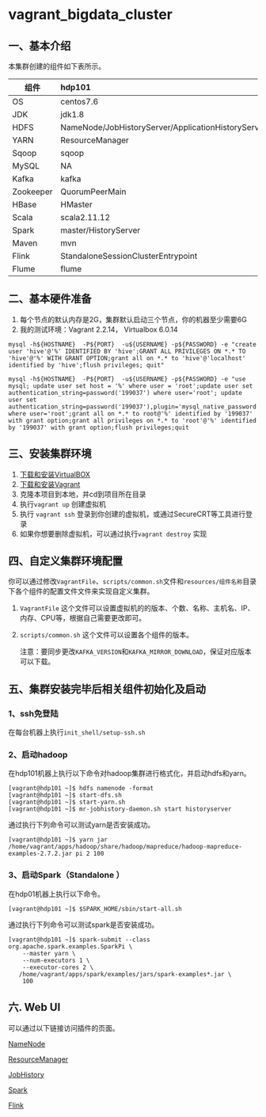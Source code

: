 # vagrant_bigdata_cluster

## 一、基本介绍

本集群创建的组件如下表所示。

| 组件      | hdp101                                             | hdp102                     | hdp103            |
| --------- | :------------------------------------------------- | -------------------------- | ----------------- |
| OS        | centos7.6                                          | centos7.6                  | centos7.6         |
| JDK       | jdk1.8                                             | jdk1.8                     | jdk1.8            |
| HDFS      | NameNode/JobHistoryServer/ApplicationHistoryServer | DataNode/SecondaryNameNode | DataNode          |
| YARN      | ResourceManager                                    | NodeManager                | NodeManager       |
| Sqoop     | sqoop                                              | NA                         | NA                |
| MySQL     | NA                                                 | NA                         | MySQL Server      |
| Kafka     | kafka                                              | Kafka                      | Kafka             |
| Zookeeper | QuorumPeerMain                                     | QuorumPeerMain             | QuorumPeerMain    |
| HBase     | HMaster                                            | HRegionServer              | HRegionServer     |
| Scala     | scala2.11.12                                       | scala2.11.12               | scala2.11.12      |
| Spark     | master/HistoryServer                               | worker                     | worker            |
| Maven     | mvn                                                | NA                         | NA                |
| Flink     | StandaloneSessionClusterEntrypoint                 | TaskManagerRunner          | TaskManagerRunner |
| Flume     | flume                                              | flume                      | flume             |

## 二、基本硬件准备

1. 每个节点的默认内存是2G，集群默认启动三个节点，你的机器至少需要6G
2. 我的测试环境：Vagrant 2.2.14， Virtualbox 6.0.14

```
mysql -h${HOSTNAME}  -P${PORT}  -u${USERNAME} -p${PASSWORD} -e "create user 'hive'@'%' IDENTIFIED BY 'hive';GRANT ALL PRIVILEGES ON *.* TO 'hive'@'%' WITH GRANT OPTION;grant all on *.* to 'hive'@'localhost' identified by 'hive';flush privileges; quit"

mysql -h${HOSTNAME}  -P${PORT}  -u${USERNAME} -p${PASSWORD} -e "use mysql; update user set host = '%' where user = 'root';update user set authentication_string=password('199037') where user='root'; update user set authentication_string=password('199037'),plugin='mysql_native_password' where user='root';grant all on *.* to root@'%' identified by '199037' with grant option;grant all privileges on *.* to 'root'@'%' identified by '199037' with grant option;flush privileges;quit
```



## 三、安装集群环境

1. [下载和安装VirtualBOX](https://www.virtualbox.org/wiki/Downloads)
2. [下载和安装Vagrant](http://www.vagrantup.com/downloads.html)
3. 克隆本项目到本地，并cd到项目所在目录
4. 执行`vagrant up` 创建虚拟机
5. 执行 `vagrant ssh` 登录到你创建的虚拟机，或通过SecureCRT等工具进行登录
6. 如果你想要删除虚拟机，可以通过执行`vagrant destroy` 实现

## 四、自定义集群环境配置

你可以通过修改`VagrantFile`、`scripts/common.sh`文件和`resources/组件名称`目录下各个组件的配置文件文件来实现自定义集群。

1. `VagrantFile`
   这个文件可以设置虚拟机的的版本、个数、名称、主机名、IP、内存、CPU等，根据自己需要更改即可。

2. `scripts/common.sh`
   这个文件可以设置各个组件的版本。

   注意：要同步更改`KAFKA_VERSION`和`KAFKA_MIRROR_DOWNLOAD`，保证对应版本可以下载。


## 五、集群安装完毕后相关组件初始化及启动

### 1、ssh免登陆

在每台机器上执行`init_shell/setup-ssh.sh`

### 2、启动hadoop

在hdp101机器上执行以下命令对hadoop集群进行格式化，并启动hdfs和yarn。

```
[vagrant@hdp101 ~]$ hdfs namenode -format
[vagrant@hdp101 ~]$ start-dfs.sh
[vagrant@hdp101 ~]$ start-yarn.sh
[vagrant@hdp101 ~]$ mr-jobhistory-daemon.sh start historyserver 
```

通过执行下列命令可以测试yarn是否安装成功。

```
[vagrant@hdp101 ~]$ yarn jar /home/vagrant/apps/hadoop/share/hadoop/mapreduce/hadoop-mapreduce-examples-2.7.2.jar pi 2 100
```

### 3、启动Spark（Standalone ）

在hdp01机器上执行以下命令。

```
[vagrant@hdp101 ~]$ $SPARK_HOME/sbin/start-all.sh
```

通过执行下列命令可以测试spark是否安装成功。

```
[vagrant@hdp101 ~]$ spark-submit --class org.apache.spark.examples.SparkPi \
    --master yarn \
    --num-executors 1 \
    --executor-cores 2 \
   /home/vagrant/apps/spark/examples/jars/spark-examples*.jar \
    100
```

## 六. Web UI

可以通过以下链接访问插件的页面。

[NameNode](http://hdp101:50070)

[ResourceManager](http://hdp101:8088)

[JobHistory](http://hdp101:19888/jobhistory)

[Spark](http://hdp101:8080/)

[Flink](http://hdp101:8381/)